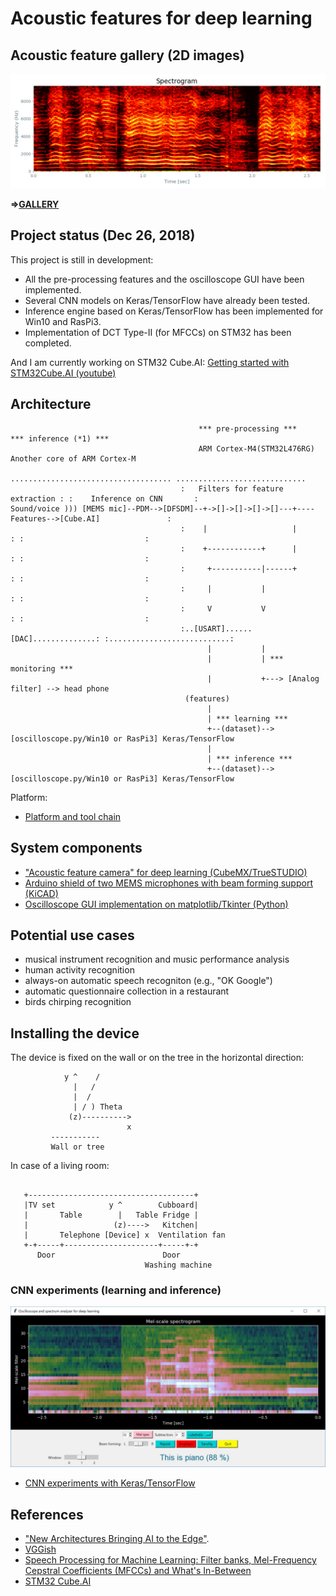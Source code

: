# Acoustic features for deep learning

## Acoustic feature gallery (2D images)

![](./oscilloscope/screenshots/spectrogram_framenco.png)

**=>[GALLERY](./GALLERY.md)**

## Project status (Dec 26, 2018)

This project is still in development:
- All the pre-processing features and the oscilloscope GUI have been implemented.
- Several CNN models on Keras/TensorFlow have already been tested.
- Inference engine based on Keras/TensorFlow has been implemented for Win10 and RasPi3.
- Implementation of DCT Type-II (for MFCCs) on STM32 has been completed.

And I am currently working on STM32 Cube.AI: [Getting started with STM32Cube.AI (youtube)](https://www.youtube.com/watch?v=grgNXdkmzzQ&list=PLnMKNibPkDnG9IC5Nl9vJg1CKMAO1kODW&t=141s&index=2)


## Architecture

```
                                          *** pre-processing ***             *** inference (*1) ***
                                          ARM Cortex-M4(STM32L476RG)        Another core of ARM Cortex-M
                                      .................................... .............................
                                      :   Filters for feature extraction : :    Inference on CNN       :
Sound/voice ))) [MEMS mic]--PDM-->[DFSDM]--+->[]->[]->[]->[]---+----Features-->[Cube.AI]               :
                                      :    |                   |         : :                           :
                                      :    +------------+      |         : :                           :
                                      :     +-----------|------+         : :                           :
                                      :     |           |                : :                           :
                                      :     V           V                : :                           :
                                      :..[USART]......[DAC]..............: :...........................:
                                            |           |
                                            |           | *** monitoring ***
                                            |           +---> [Analog filter] --> head phone
                                       (features)
                                            |
                                            | *** learning ***
                                            +--(dataset)--> [oscilloscope.py/Win10 or RasPi3] Keras/TensorFlow
                                            |
                                            | *** inference ***
                                            +--(dataset)--> [oscilloscope.py/Win10 or RasPi3] Keras/TensorFlow
```

Platform:
- [Platform and tool chain](./PLATFORM.md)

## System components

- ["Acoustic feature camera" for deep learning (CubeMX/TrueSTUDIO)](./stm32)
- [Arduino shield of two MEMS microphones with beam forming support (KiCAD)](./kicad)
- [Oscilloscope GUI implementation on matplotlib/Tkinter (Python)](./oscilloscope)

## Potential use cases

- musical instrument recognition and music performance analysis
- human activity recognition
- always-on automatic speech recogniton (e.g., "OK Google")
- automatic questionnaire collection in a restaurant
- birds chirping recognition

## Installing the device

The device is fixed on the wall or on the tree in the horizontal direction:
```
            y ^    /
              |   /
              |  /
              | / ) Theta
             (z)---------->
                          x
         -----------
         Wall or tree
```

In case of a living room:
```

   +-------------------------------------+
   |TV set            y ^        Cubboard|
   |       Table        |   Table Fridge |
   |                   (z)---->   Kitchen|
   |       Telephone [Device] x  Ventilation fan
   +-+-----+---------------------+-----+-+
      Door                        Door
                              Washing machine

```

### CNN experiments (learning and inference)

![](./oscilloscope/screenshots/inference.jpg)

- [CNN experiments with Keras/TensorFlow](./tensorflow)

## References

- ["New Architectures Bringing AI to the Edge"](https://www.eetimes.com/document.asp?doc_id=1333920).
- [VGGish](https://github.com/tensorflow/models/tree/master/research/audioset)
- [Speech Processing for Machine Learning: Filter banks, Mel-Frequency Cepstral Coefficients (MFCCs) and What's In-Between](https://haythamfayek.com/2016/04/21/speech-processing-for-machine-learning.html)
- [STM32 Cube.AI](https://www.st.com/content/st_com/en/stm32-ann.html)

